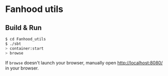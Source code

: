 # Fanhood utils #

## Build & Run ##

```sh
$ cd Fanhood_utils
$ ./sbt
> container:start
> browse
```

If `browse` doesn't launch your browser, manually open [http://localhost:8080/](http://localhost:8080/) in your browser.
